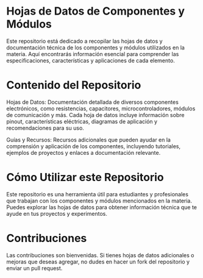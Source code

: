 # Hojas de Datos de Componentes y Módulos
Este repositorio está dedicado a recopilar las hojas de datos y documentación técnica de los componentes y módulos utilizados en la materia. Aquí encontrarás información esencial para comprender las especificaciones, características y aplicaciones de cada elemento.

# Contenido del Repositorio
Hojas de Datos: Documentación detallada de diversos componentes electrónicos, como resistencias, capacitores, microcontroladores, módulos de comunicación y más. Cada hoja de datos incluye información sobre pinout, características eléctricas, diagramas de aplicación y recomendaciones para su uso.

Guías y Recursos: Recursos adicionales que pueden ayudar en la comprensión y aplicación de los componentes, incluyendo tutoriales, ejemplos de proyectos y enlaces a documentación relevante.

# Cómo Utilizar este Repositorio
Este repositorio es una herramienta útil para estudiantes y profesionales que trabajan con los componentes y módulos mencionados en la materia. Puedes explorar las hojas de datos para obtener información técnica que te ayude en tus proyectos y experimentos.

# Contribuciones
Las contribuciones son bienvenidas. Si tienes hojas de datos adicionales o mejoras que deseas agregar, no dudes en hacer un fork del repositorio y enviar un pull request.

